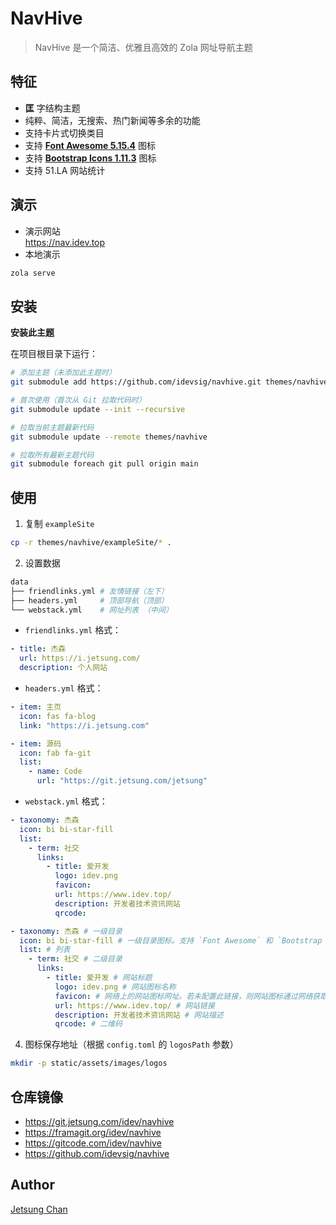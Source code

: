 # NavHive

> NavHive 是一个简洁、优雅且高效的 Zola 网址导航主题

## 特征

- **匡** 字结构主题
- 纯粹、简洁，无搜索、热门新闻等多余的功能
- 支持卡片式切换类目
- 支持 [**Font Awesome 5.15.4**](https://fontawesome.com/v5/search?ic=free) 图标
- 支持 [**Bootstrap Icons 1.11.3**](https://icons.getbootstrap.com/) 图标
- 支持 51.LA 网站统计

## 演示

- 演示网站   
  https://nav.idev.top
- 本地演示   
```sh
zola serve
```

## 安装

**安装此主题**

在项目根目录下运行：
```sh
# 添加主题（未添加此主题时）
git submodule add https://github.com/idevsig/navhive.git themes/navhive

# 首次使用（首次从 Git 拉取代码时）
git submodule update --init --recursive

# 拉取当前主题最新代码
git submodule update --remote themes/navhive

# 拉取所有最新主题代码
git submodule foreach git pull origin main
```

## 使用

1. 复制 `exampleSite`   
```sh
cp -r themes/navhive/exampleSite/* .
```

2. 设置数据
```sh
data
├── friendlinks.yml # 友情链接（左下）
├── headers.yml     # 顶部导航（顶部）
└── webstack.yml    # 网址列表 （中间）
```

- `friendlinks.yml` 格式：
```yaml
- title: 杰森
  url: https://i.jetsung.com/
  description: 个人网站    
```

- `headers.yml` 格式：
```yaml
- item: 主页
  icon: fas fa-blog
  link: "https://i.jetsung.com"

- item: 源码
  icon: fab fa-git
  list:
    - name: Code
      url: "https://git.jetsung.com/jetsung"
```

- `webstack.yml` 格式：
```yaml
- taxonomy: 杰森
  icon: bi bi-star-fill
  list:
    - term: 社交
      links:
        - title: 爱开发
          logo: idev.png
          favicon:
          url: https://www.idev.top/
          description: 开发者技术资讯网站
          qrcode:

- taxonomy: 杰森 # 一级目录
  icon: bi bi-star-fill # 一级目录图标。支持 `Font Awesome` 和 `Bootstrap Icons` 图标
  list: # 列表
    - term: 社交 # 二级目录
      links: 
        - title: 爱开发 # 网站标题
          logo: idev.png # 网站图标名称
          favicon: # 网络上的网站图标网址。若未配置此链接，则网站图标通过网络获取，通过 .deploy.sh 拉取
          url: https://www.idev.top/ # 网站链接
          description: 开发者技术资讯网站 # 网站描述
          qrcode: # 二维码
```

4. 图标保存地址（根据 `config.toml` 的 `logosPath` 参数）
```sh
mkdir -p static/assets/images/logos
```

## 仓库镜像

- https://git.jetsung.com/idev/navhive
- https://framagit.org/idev/navhive
- https://gitcode.com/idev/navhive
- https://github.com/idevsig/navhive

## Author

[Jetsung Chan](https://i.jetsung.com)
